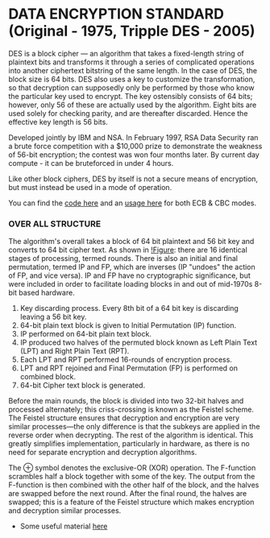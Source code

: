 # DATA ENCRYPTION STANDARD (Original - 1975, Tripple DES - 2005)

DES is a block cipher — an algorithm that takes a fixed-length string of plaintext bits and transforms it through a series of complicated operations into another ciphertext bitstring of the same length. In the case of DES, the block size is 64 bits. DES also uses a key to customize the transformation, so that decryption can supposedly only be performed by those who know the particular key used to encrypt. The key ostensibly consists of 64 bits; however, only 56 of these are actually used by the algorithm. Eight bits are used solely for checking parity, and are thereafter discarded. Hence the effective key length is 56 bits.

Developed jointly by IBM and NSA. In February 1997, RSA Data Security ran a brute force competition with a $10,000 prize to demonstrate the weakness of 56-bit encryption; the contest was won four months later. By current day compute - it can be bruteforced in under 4 hours. 

Like other block ciphers, DES by itself is not a secure means of encryption, but must instead be used in a mode of operation.

You can find the [code here](/Implimentation_code/pyDes.py) and an [usage here](/Implimentation_code/DESexample.py) for both ECB & CBC modes.

### OVER ALL STRUCTURE

The algorithm's overall takes a block of 64 bit plaintext and 56 bit key and converts to 64 bit cipher text. As shown in [!Figure](/Images/DES_overall.png): there are 16 identical stages of processing, termed rounds. There is also an initial and final permutation, termed IP and FP, which are inverses (IP "undoes" the action of FP, and vice versa). IP and FP have no cryptographic significance, but were included in order to facilitate loading blocks in and out of mid-1970s 8-bit based hardware.

1. Key discarding process. Every 8th bit of a 64 bit key is discarding leaving a 56 bit key. 
2. 64-bit plain text block is given to Initial Permutation (IP) function.
3. IP performed on 64-bit plain text block.
4. IP produced two halves of the permuted block known as Left Plain Text (LPT) and Right Plain Text (RPT).
5. Each LPT and RPT performed 16-rounds of encryption process.
6. LPT and RPT rejoined and Final Permutation (FP) is performed on combined block.
7. 64-bit Cipher text block is generated.

Before the main rounds, the block is divided into two 32-bit halves and processed alternately; this criss-crossing is known as the Feistel scheme. The Feistel structure ensures that decryption and encryption are very similar processes—the only difference is that the subkeys are applied in the reverse order when decrypting. The rest of the algorithm is identical. This greatly simplifies implementation, particularly in hardware, as there is no need for separate encryption and decryption algorithms.

The ⊕ symbol denotes the exclusive-OR (XOR) operation. The F-function scrambles half a block together with some of the key. The output from the F-function is then combined with the other half of the block, and the halves are swapped before the next round. After the final round, the halves are swapped; this is a feature of the Feistel structure which makes encryption and decryption similar processes.

- Some useful material [here](https://www.chiragbhalodia.com/2021/09/des-algorithm.html)



